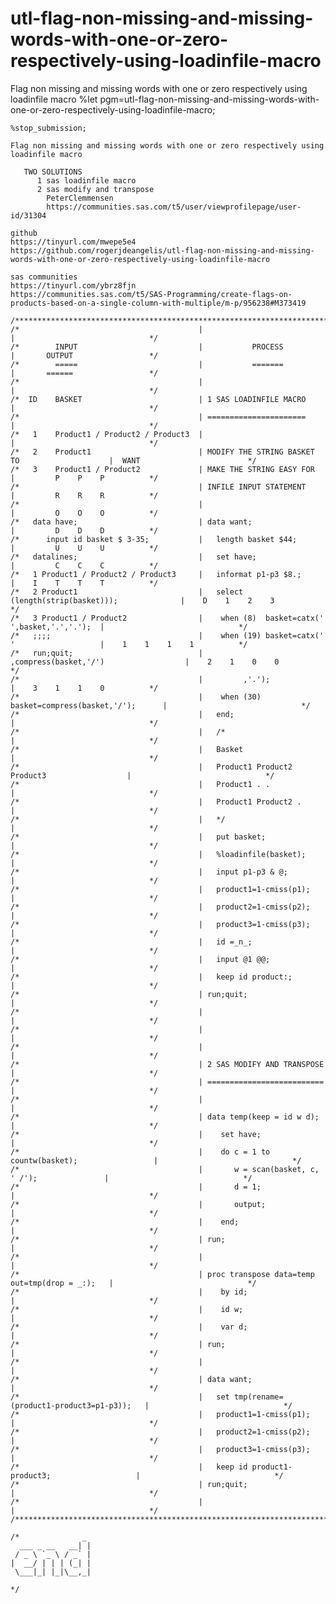 # utl-flag-non-missing-and-missing-words-with-one-or-zero-respectively-using-loadinfile-macro
Flag non missing and missing words with one or zero respectively using loadinfile macro 
    %let pgm=utl-flag-non-missing-and-missing-words-with-one-or-zero-respectively-using-loadinfile-macro;

    %stop_submission;

    Flag non missing and missing words with one or zero respectively using loadinfile macro

       TWO SOLUTIONS
          1 sas loadinfile macro
          2 sas modify and transpose
            PeterClemmensen
            https://communities.sas.com/t5/user/viewprofilepage/user-id/31304

    github
    https://tinyurl.com/mwepe5e4
    https://github.com/rogerjdeangelis/utl-flag-non-missing-and-missing-words-with-one-or-zero-respectively-using-loadinfile-macro

    sas communities
    https://tinyurl.com/ybrz8fjn
    https://communities.sas.com/t5/SAS-Programming/create-flags-on-products-based-on-a-single-column-with-multiple/m-p/956238#M373419

    /**************************************************************************************************************************/
    /*                                        |                                                |                              */
    /*        INPUT                           |           PROCESS                              |       OUTPUT                 */
    /*        =====                           |           =======                              |       ======                 */
    /*                                        |                                                |                              */
    /*  ID    BASKET                          | 1 SAS LOADINFILE MACRO                         |                              */
    /*                                        | ======================                         |                              */
    /*   1    Product1 / Product2 / Product3  |                                                |                              */
    /*   2    Product1                        | MODIFY THE STRING BASKET TO                    |  WANT                        */
    /*   3    Product1 / Product2             | MAKE THE STRING EASY FOR                       |         P    P    P          */
    /*                                        | INFILE INPUT STATEMENT                         |         R    R    R          */
    /*                                        |                                                |         O    O    O          */
    /*   data have;                           | data want;                                     |         D    D    D          */
    /*      input id basket $ 3-35;           |   length basket $44;                           |         U    U    U          */
    /*   datalines;                           |   set have;                                    |         C    C    C          */
    /*   1 Product1 / Product2 / Product3     |   informat p1-p3 $8.;                          |    I    T    T    T          */
    /*   2 Product1                           |   select (length(strip(basket)));              |    D    1    2    3          */
    /*   3 Product1 / Product2                |    when (8)  basket=catx(' ',basket,'.','.');  |                              */
    /*   ;;;;                                 |    when (19) basket=catx(' '                   |    1    1    1    1          */
    /*   run;quit;                            |         ,compress(basket,'/')                  |    2    1    0    0          */
    /*                                        |         ,'.');                                 |    3    1    1    0          */
    /*                                        |    when (30) basket=compress(basket,'/');      |                              */
    /*                                        |   end;                                         |                              */
    /*                                        |   /*                                           |                              */
    /*                                        |   Basket                                       |                              */
    /*                                        |   Product1 Product2  Product3                  |                              */
    /*                                        |   Product1 . .                                 |                              */
    /*                                        |   Product1 Product2 .                          |                              */
    /*                                        |   */                                           |                              */
    /*                                        |   put basket;                                  |                              */
    /*                                        |   %loadinfile(basket);                         |                              */
    /*                                        |   input p1-p3 & @;                             |                              */
    /*                                        |   product1=1-cmiss(p1);                        |                              */
    /*                                        |   product2=1-cmiss(p2);                        |                              */
    /*                                        |   product3=1-cmiss(p3);                        |                              */
    /*                                        |   id =_n_;                                     |                              */
    /*                                        |   input @1 @@;                                 |                              */
    /*                                        |   keep id product:;                            |                              */
    /*                                        | run;quit;                                      |                              */
    /*                                        |                                                |                              */
    /*                                        |                                                |                              */
    /*                                        |                                                |                              */
    /*                                        | 2 SAS MODIFY AND TRANSPOSE                     |                              */
    /*                                        | ==========================                     |                              */
    /*                                        |                                                |                              */
    /*                                        | data temp(keep = id w d);                      |                              */
    /*                                        |    set have;                                   |                              */
    /*                                        |    do c = 1 to countw(basket);                 |                              */
    /*                                        |       w = scan(basket, c, ' /');               |                              */
    /*                                        |       d = 1;                                   |                              */
    /*                                        |       output;                                  |                              */
    /*                                        |    end;                                        |                              */
    /*                                        | run;                                           |                              */
    /*                                        |                                                |                              */
    /*                                        | proc transpose data=temp out=tmp(drop = _:);   |                              */
    /*                                        |    by id;                                      |                              */
    /*                                        |    id w;                                       |                              */
    /*                                        |    var d;                                      |                              */
    /*                                        | run;                                           |                              */
    /*                                        |                                                |                              */
    /*                                        | data want;                                     |                              */
    /*                                        |   set tmp(rename=(product1-product3=p1-p3));   |                              */
    /*                                        |   product1=1-cmiss(p1);                        |                              */
    /*                                        |   product2=1-cmiss(p2);                        |                              */
    /*                                        |   product3=1-cmiss(p3);                        |                              */
    /*                                        |   keep id product1-product3;                   |                              */
    /*                                        | run;quit;                                      |                              */
    /*                                        |                                                |                              */
    /**************************************************************************************************************************/

    /*              _
      ___ _ __   __| |
     / _ \ `_ \ / _` |
    |  __/ | | | (_| |
     \___|_| |_|\__,_|

    */
